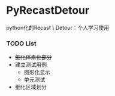 # PyRecastDetour
python化的Recast \ Detour：个人学习使用

### TODO List

+ ~~细化体素化部分~~
+ 建立测试用例
  + 图形化显示
  + 单元测试
+ 细化区域划分

